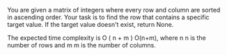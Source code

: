 You are given a matrix of integers where every row and column are sorted in ascending order. Your task is to find the row that contains a specific target value. If the target value doesn't exist, return None.

The expected time complexity is 
O
(
n
+
m
)
O(n+m), where 
n
n is the number of rows and 
m
m is the number of columns.